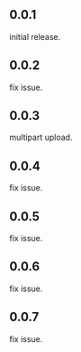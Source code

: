 ## 0.0.1
initial release.

## 0.0.2
fix issue.

## 0.0.3
multipart upload.

## 0.0.4
fix issue.

## 0.0.5
fix issue.

## 0.0.6
fix issue.

## 0.0.7
fix issue.